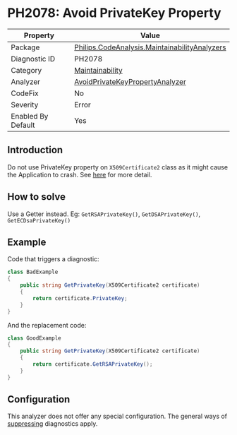# PH2078: Avoid PrivateKey Property

| Property | Value  |
|--|--|
| Package | [Philips.CodeAnalysis.MaintainabilityAnalyzers](https://www.nuget.org/packages/Philips.CodeAnalysis.MaintainabilityAnalyzers) |
| Diagnostic ID | PH2078 |
| Category  | [Maintainability](../Maintainability.md) |
| Analyzer | [AvoidPrivateKeyPropertyAnalyzer](https://github.com/philips-software/roslyn-analyzers/blob/main/Philips.CodeAnalysis.MaintainabilityAnalyzers/Maintainability/AvoidPrivateKeyPropertyAnalyzer.cs)
| CodeFix  | No |
| Severity | Error |
| Enabled By Default | Yes |

## Introduction

Do not use PrivateKey property on `X509Certificate2` class as it might cause the Application to crash. See [here](https://www.pkisolutions.com/accessing-and-using-certificate-private-keys-in-net-framework-net-core/) for more detail.

## How to solve

Use a Getter instead. Eg: `GetRSAPrivateKey()`, `GetDSAPrivateKey()`, `GetECDsaPrivateKey()`

## Example

Code that triggers a diagnostic:
``` cs
class BadExample
{
    public string GetPrivateKey(X509Certificate2 certificate) 
    {
        return certificate.PrivateKey;
    }
}

```

And the replacement code:
``` cs
class GoodExample
{
    public string GetPrivateKey(X509Certificate2 certificate) 
    {
        return certificate.GetRSAPrivateKey();
    }
}

```

## Configuration

This analyzer does not offer any special configuration. The general ways of [suppressing](https://learn.microsoft.com/en-us/dotnet/fundamentals/code-analysis/suppress-warnings) diagnostics apply.
